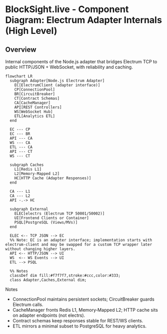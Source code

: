 # BlockSight.live - Component Diagram: Electrum Adapter Internals (High Level)

## Overview

Internal components of the Node.js adapter that bridges Electrum TCP to public HTTP/JSON + WebSocket, with reliability and caching.

```mermaid
flowchart LR
  subgraph Adapter[Node.js Electrum Adapter]
    EC[ElectrumClient (adapter interface)]
    CP[ConnectionPool]
    BR[CircuitBreaker]
    CT[Contract Schemas]
    CA[CacheManager]
    API[REST Controllers]
    WS[WebSocket Hub]
    ETL[Analytics ETL]
  end

  EC --- CP
  EC --- BR
  API --- CA
  WS --- CA
  ETL --- CA
  API --- CT
  WS --- CT

  subgraph Caches
    L1[Redis L1]
    L2[Memory‑Mapped L2]
    HC[HTTP Cache (Adapter Responses)]
  end

  CA --- L1
  CA --- L2
  API -.-> HC

  subgraph External
    ELEC[electrs (Electrum TCP 50001/50002)]
    UI[Frontend Clients or Container]
    PSQL[PostgreSQL (Views/MVs)]
  end

  ELEC <-- TCP JSON --> EC
  %% Note: EC is an adapter interface; implementation starts with electrum-client and may be swapped for a custom TCP wrapper later without changing higher layers.
  API <-- HTTP/JSON --> UI
  WS  <-- WS Events --> UI
  ETL --> PSQL

  %% Notes
  classDef dim fill:#f7f7f7,stroke:#ccc,color:#333;
  class Adapter,Caches,External dim;
```

Notes
- ConnectionPool maintains persistent sockets; CircuitBreaker guards Electrum calls.
- CacheManager fronts Redis L1, Memory‑Mapped L2; HTTP cache sits on adapter endpoints (not electrs).
- Contract schemas keep responses stable for REST/WS clients.
- ETL mirrors a minimal subset to PostgreSQL for heavy analytics.
